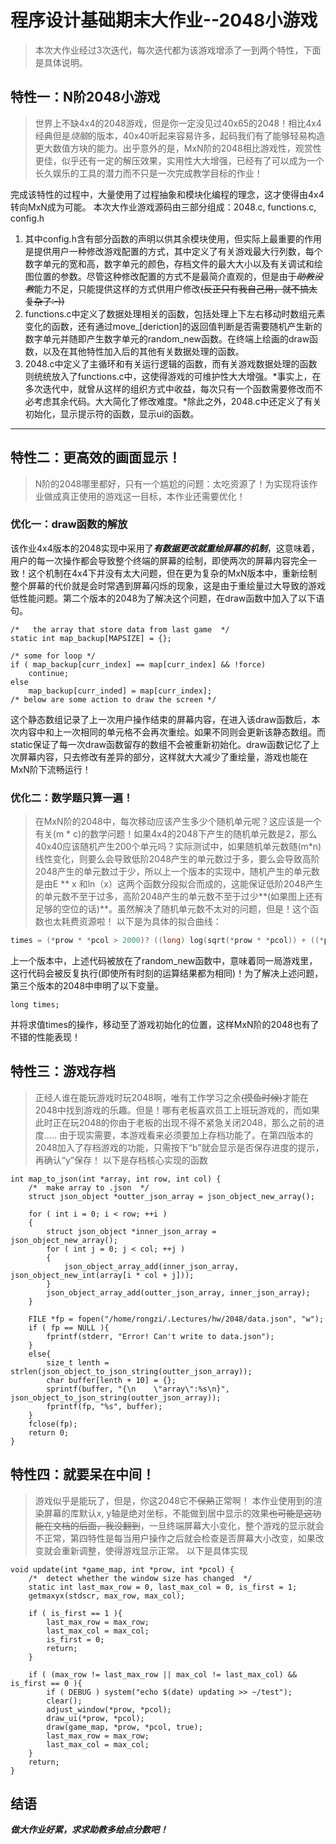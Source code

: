 # 程序设计基础期末大作业--2048小游戏
> 本次大作业经过3次迭代，每次迭代都为该游戏增添了一到两个特性，下面是具体说明。
## 特性一：**N阶2048**小游戏
> 世界上不缺4x4的2048游戏，但是你一定没见过40x65的2048！相比4x4经典但是*烧脑*的版本，40x40听起来容易许多，起码我们有了能够轻易构造更大数值方块的能力。出乎意外的是，MxN阶的2048相比游戏性，观赏性更佳，似乎还有一定的解压效果，实用性大大增强，已经有了可以成为一个长久娱乐的工具的潜力而不只是一次完成教学目标的作业！

完成该特性的过程中，大量使用了过程抽象和模块化编程的理念，这才使得由4x4转向MxN成为可能。
本次大作业游戏源码由三部分组成：2048.c, functions.c, config.h
1. 其中config.h含有部分函数的声明以供其余模块使用，但实际上最重要的作用是提供用户一种修改游戏配置的方式，其中定义了有关游戏最大行列数，每个数字单元的宽和高，数字单元的颜色，存档文件的最大大小以及有关调试和绘图位置的参数。尽管这种修改配置的方式不是最简介直观的，但是由于~~*助教没教*~~能力不足，只能提供这样的方式供用户修改~~(反正只有我自己用，就不搞太复杂了:-))~~
2. functions.c中定义了数据处理相关的函数，包括处理上下左右移动时数组元素变化的函数，还有通过move_[deriction]的返回值判断是否需要随机产生新的数字单元并随即产生数字单元的random_new函数。在终端上绘画的draw函数，以及在其他特性加入后的其他有关数据处理的函数。
3. 2048.c中定义了主循环和有关运行逻辑的函数，而有关游戏数据处理的函数则统统放入了functions.c中，这使得游戏的可维护性大大增强。*事实上，在多次迭代中，就曾从这样的组织方式中收益，每次只有一个函数需要修改而不必考虑其余代码。大大简化了修改难度。*除此之外，2048.c中还定义了有关初始化，显示提示符的函数，显示ui的函数。

---

## 特性二：更高效的画面显示！
> N阶的2048哪里都好，只有一个尴尬的问题：太吃资源了！为实现将该作业做成真正使用的游戏这一目标，本作业还需要优化！
### 优化一：draw函数的解放
该作业4x4版本的2048实现中采用了***有数据更改就重绘屏幕的机制***，这意味着，用户的每一次操作都会导致整个终端的屏幕的绘制，即使两次的屏幕内容完全一致！这个机制在4x4下并没有太大问题，但在更为复杂的MxN版本中，重新绘制整个屏幕的代价就是会时常遇到屏幕闪烁的现象，这是由于重绘量过大导致的游戏低性能问题。第二个版本的2048为了解决这个问题，在draw函数中加入了以下语句。
```
/*   the array that store data from last game  */
static int map_backup[MAPSIZE] = {};

/* some for loop */
if ( map_backup[curr_index] == map[curr_index] && !force)
    continue;
else
    map_backup[curr_inded] = map[curr_index];
/* below are some action to draw the screen */
```
这个静态数组记录了上一次用户操作结束的屏幕内容，在进入该draw函数后，本次内容中和上一次相同的单元格不会再次重绘。如果不同则会更新该静态数组。而static保证了每一次draw函数留存的数组不会被重新初始化。draw函数记忆了上次屏幕内容，只去修改有差异的部分，这样就大大减少了重绘量，游戏也能在MxN阶下流畅运行！
### 优化二：数学题只算一遍！
> 在MxN阶的2048中，每次移动应该产生多少个随机单元呢？这应该是一个有关(m * c)的数学问题！如果4x4的2048下产生的随机单元数是2，那么40x40应该随机产生200个单元吗？实际测试中，如果随机单元数随(m*n)线性变化，则要么会导致低阶2048产生的单元数过于多，要么会导致高阶2048产生的单元数过于少，所以上一个版本的实现中，随机产生的单元数是由E ** x 和ln（x）这两个函数分段拟合而成的，这能保证低阶2048产生的单元数不至于过多，高阶2048产生的单元数不至于过少**(如果图上还有足够的空位的话)**。虽然解决了随机单元数不太对的问题，但是！这个函数也太耗费资源啦！
以下是为具体的拟合曲线：
```c
times = (*prow * *pcol > 2000)? ((long) log(sqrt(*prow * *pcol)) + ((*prow < *pcol)? *prow / 2: *pcol / 2)):(long) exp(sqrt(*prow * *pcol) / 10.0);
```
上一个版本中，上述代码被放在了random_new函数中，意味着同一局游戏里，这行代码会被反复执行(即使所有时刻的运算结果都为相同)！为了解决上述问题，第三个版本的2048中申明了以下变量。
```
long times;
```
并将求值times的操作，移动至了游戏初始化的位置，这样MxN阶的2048也有了不错的性能表现！

## 特性三：游戏存档
> 正经人谁在能玩游戏时玩2048啊，唯有工作学习之余~~(摸鱼时候)~~才能在2048中找到游戏的乐趣。但是！哪有老板喜欢员工上班玩游戏的，而如果此时正在玩2048的你由于老板的出现不得不紧急关闭2048，那么之前的进度.....
由于现实需要，本游戏看来必须要加上存档功能了。在第四版本的2048加入了存档游戏的功能，只需按下“b”就会显示是否保存进度的提示，再确认“y”保存！
以下是存档核心实现的函数
```
int map_to_json(int *array, int row, int col) {
    /*  make array to .json  */
    struct json_object *outter_json_array = json_object_new_array();

    for ( int i = 0; i < row; ++i )
    {
        struct json_object *inner_json_array = json_object_new_array();
        for ( int j = 0; j < col; ++j )
        {
            json_object_array_add(inner_json_array, json_object_new_int(array[i * col + j]));
        }
        json_object_array_add(outter_json_array, inner_json_array);
    }

    FILE *fp = fopen("/home/rongzi/.Lectures/hw/2048/data.json", "w");
    if ( fp == NULL ){
        fprintf(stderr, "Error! Can't write to data.json");
    }
    else{
        size_t lenth = strlen(json_object_to_json_string(outter_json_array));
        char buffer[lenth + 10] = {};
        sprintf(buffer, "{\n    \"array\":%s\n}", json_object_to_json_string(outter_json_array));
        fprintf(fp, "%s", buffer);
    }
    fclose(fp);
    return 0;
}
```
## 特性四：就要呆在中间！
> 游戏似乎是能玩了，但是，你这2048它不~~保熟~~正常啊！
本作业使用到的渲染屏幕的库默认x, y轴是绝对坐标，不能做到居中显示的效果~~也可能是这功能在文档的后面，我没翻到~~，一旦终端屏幕大小变化，整个游戏的显示就会不正常，第四特性是每当用户操作之后就会检查是否屏幕大小改变，如果改变就会重新调整，使得游戏显示正常。
以下是具体实现
```
void update(int *game_map, int *prow, int *pcol) {
    /*  detect whether the window size has changed  */
    static int last_max_row = 0, last_max_col = 0, is_first = 1;
    getmaxyx(stdscr, max_row, max_col);

    if ( is_first == 1 ){
        last_max_row = max_row;
        last_max_col = max_col;
        is_first = 0;
        return;
    }

    if ( (max_row != last_max_row || max_col != last_max_col) && is_first == 0 ){
        if ( DEBUG ) system("echo $(date) updating >> ~/test");
        clear();
        adjust_window(*prow, *pcol);
        draw_ui(*prow, *pcol);
        draw(game_map, *prow, *pcol, true);
        last_max_row = max_row;
        last_max_col = max_col;
    }
    return;
}
```

## 结语
***做大作业好累，求求助教多给点分数吧！***
